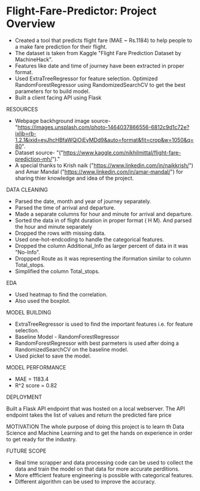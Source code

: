 # Flight-Fare-Predictor: Project Overview
* Created a tool that predicts flight fare (MAE ~ Rs.1184) to help people to a make 
   fare prediction for their flight.
 * The dataset is taken from Kaggle "Flight Fare Prediction Dataset by MachineHack".
 * Features like date and time of journey have been extracted in proper format.
 * Used ExtraTreeRegressor for feature selection. Optimized RandomForestRegressor
   using RandomizedSearchCV to get the best parameters for to build model.
 * Built a client facing API using Flask

RESOURCES
 
 * Webpage backhground image source-"https://images.unsplash.com/photo-1464037866556-6812c9d1c72e?ixlib=rb-1.2.1&ixid=eyJhcHBfaWQiOjEyMDd9&auto=format&fit=crop&w=1050&q=80".
 * Dataset source- "("https://www.kaggle.com/nikhilmittal/flight-fare-prediction-mh/")."
 * A special thanks to Krish naik ("https://www.linkedin.com/in/naikkrish/") and Amar Mandal ("https://www.linkedin.com/in/amar-mandal/") for sharing thier knowledge  and idea of the       project.

DATA CLEANING

 * Parsed the date, month and year of journey separately.
 * Parsed the time of arrival and departure. 
 * Made a separate columns for hour and minute for arrival and departure.
 * Sorted the data in of flight duration in proper format ( H M). And parsed the hour and minute separately
 * Dropped the rows with missing data.
 * Used one-hot-endcoding to handle the categorical features.
 * Dropped the column Additional_Info as larger percent of data in it was "No-Info".
 * Droppped Route as it was representing the iformation similar to column  Total_stops.
 * Simplified the column Total_stops.

EDA

 * Used heatmap to find the correlation.
 * Also used the boxplot.

MODEL BUILDING

 * ExtraTreeRegressor is used to find the important features i.e. for feature selection.
 * Baseline Model - RandomForestRegressor
 * RandomForestRegressor with best parmeters is used after doing a RandomizedSearchCV on the baseline model.
 * Used pickel to save the model.

MODEL PERFORMANCE

 * MAE = 1183.4 
 * R^2 score = 0.82

DEPLOYMENT

 Built a Flask API endpoint that was hosted on a local webserver. The API endpoint takes the list of values and return the predicted fare price

MOTIVATION
 The whole purpose of doing this project is to learn th Data Science and Machine Learning and to get the hands on experience in order to get ready for the industry.

FUTURE SCOPE 

 * Real time scrapper and data processing code can be used to collect the data and train the model on that data for more accurate perditions.
 * More effficient feature engineering is possible with categorical features.
 * Different algorithm can be used to improve the accuracy.
